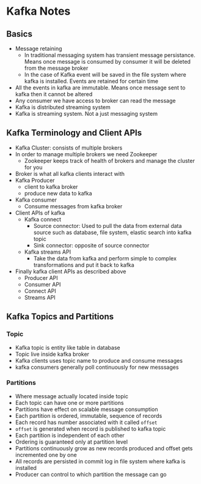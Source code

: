 # Kafka Notes

## Basics
* Message retaining
	* In traditional messaging system has transient message persistance. Means once message is consumed by consumer it will be deleted from the message broker
	* In the case of Kafka event will be saved in the file system where kafka is installed. Events are retained for certain time
* All the events in kafka are immutable. Means once message sent to kafka then it cannot be altered
* Any consumer we have access to broker can read the message
* Kafka is distributed streaming system
* Kafka is streaming system. Not a just messaging system

## Kafka Terminology and Client APIs
* Kafka Cluster: consists of multiple brokers
* In order to manage multiple brokers we need Zookeeper
	* Zookeeper keeps track of health of brokers and manage the cluster for you
* Broker is what all kafka clients interact with
* Kafka Producer
	* client to kafka broker
	* produce new data to kafka
* Kafka consumer
	* Consume messages from kafka broker
* Client APIs of kafka
	* Kafka connect
		* Source connector: Used to pull the data from external data source such as database, file system, elastic search into kafka topic
		* Sink connector: opposite of source connector
	* Kafka streams API
		* Take the data from kafka and perform simple to complex transformations and put it back to kafka
* Finally kafka client APIs as described above
	* Producer API
	* Consumer API
	* Connect API
	* Streams API
	
## Kafka Topics and Partitions
### Topic
* Kafka topic is entity like table in database
* Topic live inside kafka broker
* Kafka clients uses topic name to produce and consume messages
* kafka consumers generally poll continuously for new messsages
### Partitions
* Where message actually located inside topic
* Each topic can have one or more partitions
* Partitions have effect on scalable message consumption
* Each partition is ordered, immutable, sequence of records
* Each record has number associated with it called `offset`
* `offset` is generated when record is published to kafka topic
* Each partition is independent of each other
* Ordering is guaranteed only at partition level
* Partitions continuously grow as new records produced and offset gets incremented one by one
* All records are persisted in commit log in file system where kafka is installed
* Producer can control to which partition the message can go